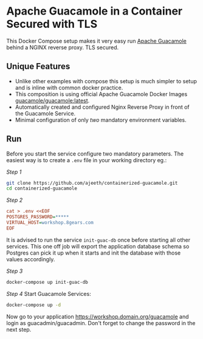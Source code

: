 # Apache Guacamole in a Container Secured with TLS

This Docker Compose setup makes it very easy run [Apache Guacamole](https://guacamole.incubator.apache.org/) behind a NGINX reverse proxy. TLS secured.

## Unique Features

* Unlike other examples with compose this setup is much simpler to setup and is inline with common docker practice.
* This composition is using official Apache Guacamole Docker Images [guacamole/guacamole:latest](https://hub.docker.com/r/guacamole/).
* Automatically created and configured Nginx Reverse Proxy in front of the Guacamole Service.
* Minimal configuration of only *two* mandatory environment variables.

## Run

Before you start the service configure two mandatory parameters.
The easiest way is to create a `.env` file in your working directory eg.:

*Step 1*
```sh
git clone https://github.com/ajeeth/containerized-guacamole.git
cd containerized-guacamole
```

*Step 2*

```ini
cat > .env <<EOF
POSTGRES_PASSWORD=*****
VIRTUAL_HOST=workshop.8gears.com
EOF
```

It is advised to run the service `init-guac-db` once before starting all other services. This one off job will export the application database schema so Postgres can pick it up when it starts and init the database with those values accordingly.

*Step 3*
```sh
docker-compose up init-guac-db
```

*Step 4* Start Guacamole Services:

```sh
docker-compose up -d
```

Now go to your application https://workshop.domain.org/guacamole and login as guacadmin/guacadmin. 
Don't forget to change the password in the next step.
